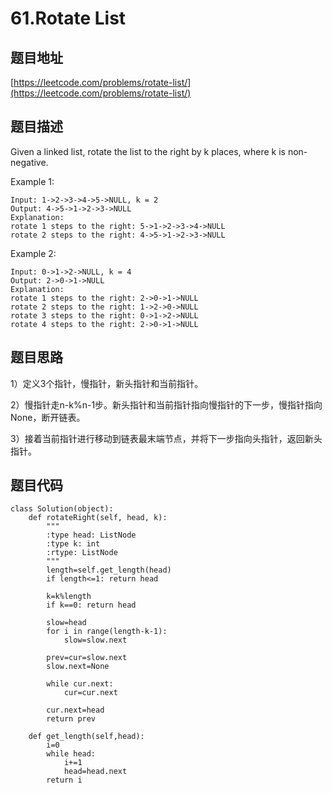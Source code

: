 61.Rotate List
================

题目地址
-------
[https://leetcode.com/problems/rotate-list/](https://leetcode.com/problems/rotate-list/)


题目描述
--------

Given a linked list, rotate the list to the right by k places, where k is non-negative.

Example 1:
```
Input: 1->2->3->4->5->NULL, k = 2
Output: 4->5->1->2->3->NULL
Explanation:
rotate 1 steps to the right: 5->1->2->3->4->NULL
rotate 2 steps to the right: 4->5->1->2->3->NULL
```
Example 2:
```
Input: 0->1->2->NULL, k = 4
Output: 2->0->1->NULL
Explanation:
rotate 1 steps to the right: 2->0->1->NULL
rotate 2 steps to the right: 1->2->0->NULL
rotate 3 steps to the right: 0->1->2->NULL
rotate 4 steps to the right: 2->0->1->NULL
```

题目思路
--------

1）定义3个指针，慢指针，新头指针和当前指针。

2）慢指针走n-k%n-1步。新头指针和当前指针指向慢指针的下一步，慢指针指向None，断开链表。

3）接着当前指针进行移动到链表最末端节点，并将下一步指向头指针，返回新头指针。



题目代码
--------
```
class Solution(object):
    def rotateRight(self, head, k):
        """
        :type head: ListNode
        :type k: int
        :rtype: ListNode
        """
        length=self.get_length(head)
        if length<=1: return head
        
        k=k%length
        if k==0: return head
        
        slow=head
        for i in range(length-k-1):
            slow=slow.next
        
        prev=cur=slow.next
        slow.next=None
        
        while cur.next:
            cur=cur.next
        
        cur.next=head
        return prev
        
    def get_length(self,head):
        i=0
        while head:
            i+=1
            head=head.next
        return i
```

